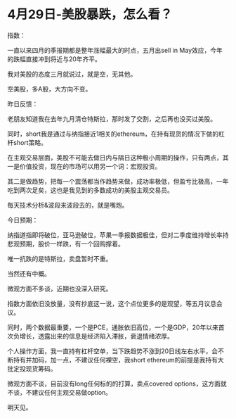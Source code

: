 # 4月29日-美股暴跌，怎么看？

指数：



一直以来四月的季报期都是整年涨幅最大的时点，五月出sell in May效应，今年的跌幅直接冲到将近与20年齐平。



我对美股的态度三月就说过，就是空，无其他。



空美股，多A股，大方向不变。







昨日反馈：



老朋友知道我在去年九月清仓特斯拉，那时发了交割，之后再也没买过美股。



同时，short我是通过与纳指接近1相关的ethereum，在持有现货的情况下做的杠杆short策略。



在主观交易层面，美股不可能去做日内与隔日这种极小周期的操作，只有两点，其一是价值投资，现在的市场可以用另一个词：宏观投资。



其二是做趋势，把每一个震荡都当作趋势来做，成功率极低，但盈亏比极高，一年吃到两次足矣，这也是我见到的多数成功的美股主观交易员。



每天技术分析&波段来波段去的，就是嘴炮。







今日预期：



纳指道指即将破位，亚马逊破位，苹果一季报数据极佳，但对二季度维持增长率持悲观预期，股价一样跌，有一个回购撑着。



唯一抗跌的是特斯拉，卖盘暂时不重。



当然还有中概。



微观方面不多谈，近期也没深入研究。



指数方面依旧没放量，没有抄底这一说，这个点位更多的是观望，等五月议息会议。



同时，两个数据最重要，一个是PCE，通胀依旧高位，一个是GDP，20年以来首次负增长，透露出来的信息是经济陷入滞胀，衰退情绪浓厚。



个人操作方面，我一直持有杠杆空单，当下跌趋势不涨到20日线左右水平，会不断持有并加码，加一点，不建议任何裸空，我short ethereum的前提是我持有大批定投现货筹码。



微观方面不谈，目前没有long任何标的的打算，卖点covered options，这方面就不谈，不建议任何主观交易做option。



明天见。